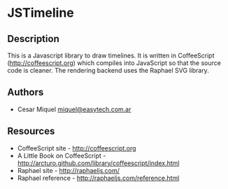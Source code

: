 # JSTimeline 

## Description
This is a Javascript library to draw timelines. It is written in CoffeeScript (http://coffeescript.org) which compiles into JavaScript so that the source code is cleaner. The rendering backend uses the Raphael SVG library.

## Authors

 * Cesar Miquel <miquel@easytech.com.ar>

## Resources

 * CoffeeScript site - http://coffeescript.org
 * A Little Book on CoffeeScript - http://arcturo.github.com/library/coffeescript/index.html
 * Raphael site - http://raphaeljs.com/
 * Raphael reference - http://raphaeljs.com/reference.html
